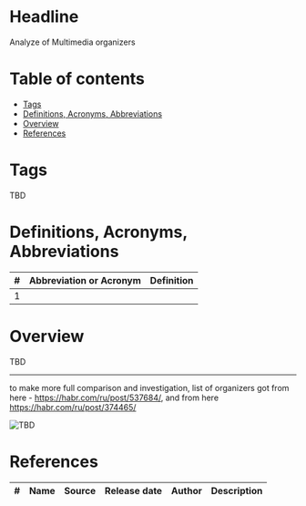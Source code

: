 # Headline
Analyze of Multimedia organizers

# Table of contents
- [Tags](./MultimediaOrganizersAnalyze_en.md#tags)
- [Definitions, Acronyms, Abbreviations](./MultimediaOrganizersAnalyze_en.md#definitions-acronyms-abbreviations)
- [Overview](./MultimediaOrganizersAnalyze_en.md#overview)
- [References](./MultimediaOrganizersAnalyze_en.md#references)

# Tags
TBD

# Definitions, Acronyms, Abbreviations
| # | Abbreviation or Acronym | Definition     |
| - | ------------------------|:--------------:|
| 1 |

# Overview
TBD 

---

to make more full comparison and investigation, list of organizers got from here - https://habr.com/ru/post/537684/, 
and from here https://habr.com/ru/post/374465/
 
<img src="./Images/TBD.jpg" alt="TBD" />

# References
| # | Name                 | Source                | Release date           |  Author                 | Description   |
| - | ---------------------|---------------------- |----------------------- | ----------------------- |:-------------:|

